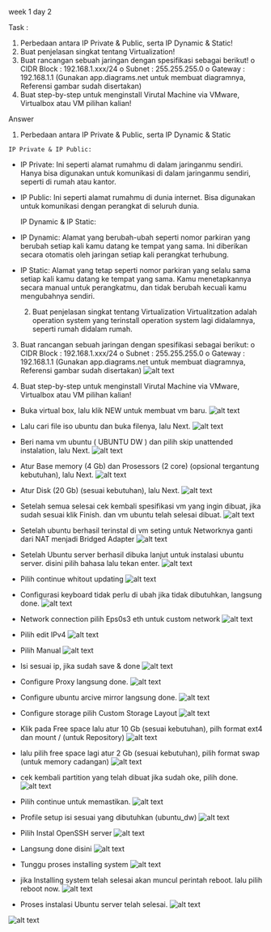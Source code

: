 week 1 day 2

Task :
1.	Perbedaan antara IP Private & Public, serta IP Dynamic & Static!
2.	Buat penjelasan singkat tentang Virtualization!
3.	Buat rancangan sebuah jaringan dengan spesifikasi sebagai berikut!
o	CIDR Block : 192.168.1.xxx/24
o	Subnet : 255.255.255.0
o	Gateway : 192.168.1.1 (Gunakan app.diagrams.net untuk membuat diagramnya, Referensi gambar sudah disertakan)
4.	Buat step-by-step untuk menginstall Virutal Machine via VMware, Virtualbox atau VM pilihan kalian!

Answer

  1. Perbedaan antara IP Private & Public, serta IP Dynamic & Static

    IP Private & IP Public:
   - IP Private: Ini seperti alamat rumahmu di dalam jaringanmu sendiri. Hanya bisa digunakan untuk komunikasi di dalam jaringanmu sendiri, seperti di rumah atau kantor.
   - IP Public: Ini seperti alamat rumahmu di dunia internet. Bisa digunakan untuk komunikasi dengan perangkat di seluruh dunia. 

     IP Dynamic & IP Static:
   - IP Dynamic: Alamat yang berubah-ubah seperti nomor parkiran yang berubah setiap kali kamu datang ke tempat yang sama. Ini diberikan secara otomatis oleh jaringan setiap kali perangkat terhubung.
   - IP Static: Alamat yang tetap seperti nomor parkiran yang selalu sama setiap kali kamu datang ke tempat yang sama. Kamu menetapkannya secara manual untuk perangkatmu, dan tidak berubah kecuali kamu mengubahnya sendiri.

     2. Buat penjelasan singkat tentang Virtualization
Virtualitzation adalah operation system yang terinstall operation system lagi didalamnya, seperti rumah didalam rumah.

  3. Buat rancangan sebuah jaringan dengan spesifikasi sebagai berikut:
o	CIDR Block : 192.168.1.xxx/24
o	Subnet : 255.255.255.0
o	Gateway : 192.168.1.1 (Gunakan app.diagrams.net untuk membuat diagramnya, Referensi gambar sudah disertakan)
![alt text](https://github.com/aanalff/Task-Photo/blob/main/Simulasi%20jaringan.jpeg?raw=true)

4.	Buat step-by-step untuk menginstall Virutal Machine via VMware, Virtualbox atau VM pilihan kalian!

- Buka virtual box, lalu klik NEW untuk membuat vm baru.
![alt text](https://github.com/aanalff/Task-Photo/blob/main/1-1.jpeg?raw=true)

- Lalu cari file iso ubuntu dan buka filenya, lalu Next.
![alt text](https://github.com/aanalff/Task-Photo/blob/main/1-2.jpeg?raw=true)

- Beri nama vm ubuntu ( UBUNTU DW ) dan pilih skip unattended instalation, lalu Next.
![alt text](https://github.com/aanalff/Task-Photo/blob/main/1-3.jpeg?raw=true)

- Atur Base memory (4 Gb) dan  Prosessors (2 core) (opsional tergantung kebutuhan), lalu Next.
![alt text](https://github.com/aanalff/Task-Photo/blob/main/1-4.jpeg?raw=true)

- Atur Disk (20 Gb) (sesuai kebutuhan), lalu Next.
![alt text](https://github.com/aanalff/Task-Photo/blob/main/1-5.jpeg?raw=true)

- Setelah semua selesai cek kembali spesifikasi vm yang ingin dibuat, jika sudah sesuai klik Finish. dan vm ubuntu telah selesai dibuat.
![alt text](https://github.com/aanalff/Task-Photo/blob/main/1-6.jpeg?raw=true)

- Setelah ubuntu berhasil terinstal di vm seting untuk Networknya ganti dari NAT menjadi Bridged Adapter
![alt text](https://github.com/aanalff/Task-Photo/blob/main/1-7.jpeg?raw=true)

- Setelah Ubuntu server berhasil dibuka lanjut untuk instalasi ubuntu server. disini pilih bahasa lalu tekan enter.
![alt text](https://github.com/aanalff/Task-Photo/blob/main/1.jpeg?raw=true)

- Pilih continue whitout updating
![alt text](https://github.com/aanalff/Task-Photo/blob/main/2.jpeg?raw=true)

- Configurasi keyboard tidak perlu di ubah jika tidak dibutuhkan, langsung done.
![alt text](https://github.com/aanalff/Task-Photo/blob/main/3.jpeg?raw=true)

- Network connection pilih Eps0s3 eth untuk custom network
![alt text](https://github.com/aanalff/Task-Photo/blob/main/4.jpeg?raw=true)

- Pilih edit IPv4
![alt text](https://github.com/aanalff/Task-Photo/blob/main/5.jpeg?raw=true)

- Pilih Manual
![alt text](https://github.com/aanalff/Task-Photo/blob/main/6.jpeg?raw=true)

- Isi sesuai ip, jika sudah save & done
![alt text](https://github.com/aanalff/Task-Photo/blob/main/7.jpeg?raw=true)

- Configure Proxy langsung done.
![alt text](https://github.com/aanalff/Task-Photo/blob/main/8.jpeg?raw=true)

- Configure ubuntu arcive mirror langsung done.
![alt text](https://github.com/aanalff/Task-Photo/blob/main/9.jpeg?raw=true)

- Configure storage pilih Custom Storage Layout
![alt text](https://github.com/aanalff/Task-Photo/blob/main/10.jpeg?raw=true)

- Klik pada Free space lalu atur 10 Gb (sesuai kebutuhan), pilh format ext4 dan mount / (untuk Repository)
![alt text](https://github.com/aanalff/Task-Photo/blob/main/11.jpeg?raw=true)

- lalu pilih free space lagi atur 2 Gb (sesuai kebutuhan), pilih format swap (untuk memory cadangan)
![alt text](https://github.com/aanalff/Task-Photo/blob/main/12.jpeg?raw=true)

- cek kembali partition yang telah dibuat jika sudah oke, pilih done.
![alt text](https://github.com/aanalff/Task-Photo/blob/main/13.jpeg?raw=true)

- Pilih continue untuk memastikan.
![alt text](https://github.com/aanalff/Task-Photo/blob/main/14.jpeg?raw=true)

- Profile setup isi sesuai yang dibutuhkan (ubuntu_dw)
![alt text](https://github.com/aanalff/Task-Photo/blob/main/15.jpeg?raw=true)

- Pilih Instal OpenSSH server
![alt text](https://github.com/aanalff/Task-Photo/blob/main/16.jpeg?raw=true)

- Langsung done disini
![alt text](https://github.com/aanalff/Task-Photo/blob/main/17.jpeg?raw=true)

- Tunggu proses installing system
![alt text](https://github.com/aanalff/Task-Photo/blob/main/18.jpeg?raw=true)

- jika Installing system telah selesai akan muncul perintah reboot. lalu pilih reboot now.
![alt text](https://github.com/aanalff/Task-Photo/blob/main/19.jpeg?raw=true)

- Proses instalasi Ubuntu server telah selesai.
![alt text](https://github.com/aanalff/Task-Photo/blob/main/20.jpeg?raw=true)

![alt text](?raw=true)






